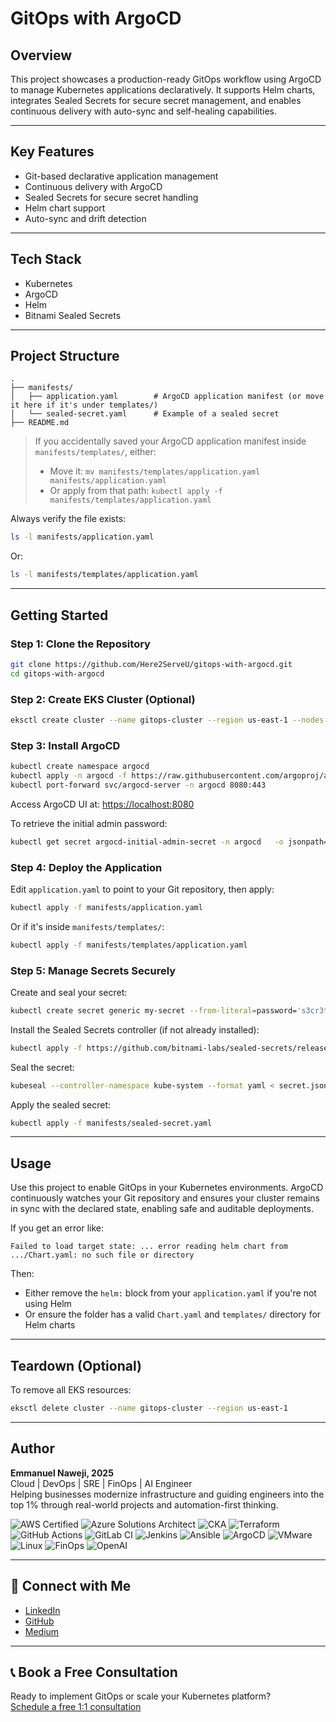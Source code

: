 # GitOps with ArgoCD

## Overview

This project showcases a production-ready GitOps workflow using ArgoCD to manage Kubernetes applications declaratively. It supports Helm charts, integrates Sealed Secrets for secure secret management, and enables continuous delivery with auto-sync and self-healing capabilities.

---

## Key Features

- Git-based declarative application management
- Continuous delivery with ArgoCD
- Sealed Secrets for secure secret handling
- Helm chart support
- Auto-sync and drift detection

---

## Tech Stack

- Kubernetes
- ArgoCD
- Helm
- Bitnami Sealed Secrets

---

## Project Structure

```
.
├── manifests/
│   ├── application.yaml        # ArgoCD application manifest (or move it here if it's under templates/)
│   └── sealed-secret.yaml      # Example of a sealed secret
├── README.md
```

> If you accidentally saved your ArgoCD application manifest inside `manifests/templates/`, either:
> - Move it: `mv manifests/templates/application.yaml manifests/application.yaml`
> - Or apply from that path: `kubectl apply -f manifests/templates/application.yaml`

Always verify the file exists:

```bash
ls -l manifests/application.yaml
```

Or:

```bash
ls -l manifests/templates/application.yaml
```

---

## Getting Started

### Step 1: Clone the Repository

```bash
git clone https://github.com/Here2ServeU/gitops-with-argocd.git
cd gitops-with-argocd
```

### Step 2: Create EKS Cluster (Optional)

```bash
eksctl create cluster --name gitops-cluster --region us-east-1 --nodes 2
```

### Step 3: Install ArgoCD

```bash
kubectl create namespace argocd
kubectl apply -n argocd -f https://raw.githubusercontent.com/argoproj/argo-cd/stable/manifests/install.yaml
kubectl port-forward svc/argocd-server -n argocd 8080:443
```

Access ArgoCD UI at: [https://localhost:8080](https://localhost:8080)

To retrieve the initial admin password:

```bash
kubectl get secret argocd-initial-admin-secret -n argocd   -o jsonpath="{.data.password}" | base64 -d && echo
```

### Step 4: Deploy the Application

Edit `application.yaml` to point to your Git repository, then apply:

```bash
kubectl apply -f manifests/application.yaml
```

Or if it's inside `manifests/templates/`:

```bash
kubectl apply -f manifests/templates/application.yaml
```

### Step 5: Manage Secrets Securely

Create and seal your secret:

```bash
kubectl create secret generic my-secret --from-literal=password='s3cr3t' --dry-run=client -o json > secret.json
```

Install the Sealed Secrets controller (if not already installed):

```bash
kubectl apply -f https://github.com/bitnami-labs/sealed-secrets/releases/download/v0.23.0/controller.yaml
```

Seal the secret:

```bash
kubeseal --controller-namespace kube-system --format yaml < secret.json > manifests/sealed-secret.yaml
```

Apply the sealed secret:

```bash
kubectl apply -f manifests/sealed-secret.yaml
```

---

## Usage

Use this project to enable GitOps in your Kubernetes environments. ArgoCD continuously watches your Git repository and ensures your cluster remains in sync with the declared state, enabling safe and auditable deployments.

If you get an error like:

```
Failed to load target state: ... error reading helm chart from .../Chart.yaml: no such file or directory
```

Then:
- Either remove the `helm:` block from your `application.yaml` if you're not using Helm
- Or ensure the folder has a valid `Chart.yaml` and `templates/` directory for Helm charts

---

##  Teardown (Optional)

To remove all EKS resources:

```bash
eksctl delete cluster --name gitops-cluster --region us-east-1
```

---

## Author

**Emmanuel Naweji, 2025**  
Cloud | DevOps | SRE | FinOps | AI Engineer  
Helping businesses modernize infrastructure and guiding engineers into the top 1% through real-world projects and automation-first thinking.

![AWS Certified](https://img.shields.io/badge/AWS-Certified-blue?logo=amazonaws)
![Azure Solutions Architect](https://img.shields.io/badge/Azure-Solutions%20Architect-0078D4?logo=microsoftazure)
![CKA](https://img.shields.io/badge/Kubernetes-CKA-blue?logo=kubernetes)
![Terraform](https://img.shields.io/badge/IaC-Terraform-623CE4?logo=terraform)
![GitHub Actions](https://img.shields.io/badge/CI/CD-GitHub%20Actions-blue?logo=githubactions)
![GitLab CI](https://img.shields.io/badge/CI/CD-GitLab%20CI-FC6D26?logo=gitlab)
![Jenkins](https://img.shields.io/badge/CI/CD-Jenkins-D24939?logo=jenkins)
![Ansible](https://img.shields.io/badge/Automation-Ansible-red?logo=ansible)
![ArgoCD](https://img.shields.io/badge/GitOps-ArgoCD-orange?logo=argo)
![VMware](https://img.shields.io/badge/Virtualization-VMware-607078?logo=vmware)
![Linux](https://img.shields.io/badge/OS-Linux-black?logo=linux)
![FinOps](https://img.shields.io/badge/FinOps-Cost%20Optimization-green?logo=money)
![OpenAI](https://img.shields.io/badge/AI-OpenAI-ff9900?logo=openai)

---

## 🔗 Connect with Me

- [LinkedIn](https://www.linkedin.com/in/ready2assist/)
- [GitHub](https://github.com/Here2ServeU)
- [Medium](https://medium.com/@here2serveyou)

---

## 📞 Book a Free Consultation

Ready to implement GitOps or scale your Kubernetes platform?  
[Schedule a free 1:1 consultation](https://bit.ly/letus-meet)

